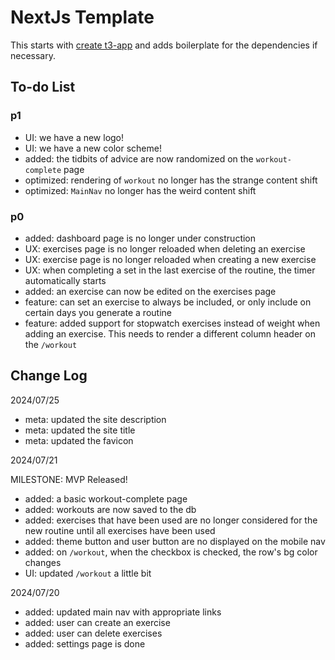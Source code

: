 # NextJs Template

This starts with [create t3-app](https://create.t3.gg/) and adds boilerplate for the dependencies if necessary.

## To-do List

### p1

- UI: we have a new logo!
- UI: we have a new color scheme!
- added: the tidbits of advice are now randomized on the `workout-complete` page
- optimized: rendering of `workout` no longer has the strange content shift
- optimized: `MainNav` no longer has the weird content shift

### p0

- added: dashboard page is no longer under construction
- UX: exercises page is no longer reloaded when deleting an exercise
- UX: exercise page is no longer reloaded when creating a new exercise
- UX: when completing a set in the last exercise of the routine, the timer automatically starts
- added: an exercise can now be edited on the exercises page
- feature: can set an exercise to always be included, or only include on certain days you generate a routine
- feature: added support for stopwatch exercises instead of weight when adding an exercise. This needs to render a different column header on the `/workout`

## Change Log

2024/07/25

- meta: updated the site description
- meta: updated the site title
- meta: updated the favicon

2024/07/21

MILESTONE: MVP Released!

- added: a basic workout-complete page
- added: workouts are now saved to the db
- added: exercises that have been used are no longer considered for the new routine until all exercises have been used
- added: theme button and user button are no displayed on the mobile nav
- added: on `/workout`, when the checkbox is checked, the row's bg color changes
- UI: updated `/workout` a little bit

2024/07/20

- added: updated main nav with appropriate links
- added: user can create an exercise
- added: user can delete exercises
- added: settings page is done
